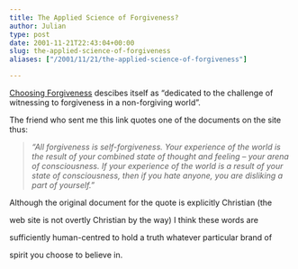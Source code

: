 ```yaml
---
title: The Applied Science of Forgiveness?
author: Julian
type: post
date: 2001-11-21T22:43:04+00:00
slug: the-applied-science-of-forgiveness 
aliases: ["/2001/11/21/the-applied-science-of-forgiveness"]

---
```

[Choosing Forgiveness][1] descibes itself as &#8220;dedicated to the challenge of witnessing to forgiveness in a non-forgiving world&#8221;.

The friend who sent me this link quotes one of the documents on the site thus:

> _&#8220;All forgiveness is self-forgiveness. Your experience of the world is the result of your combined state of thought and feeling &#8211; your arena of consciousness. If your experience of the world is a result of your state of consciousness, then if you hate anyone, you are disliking a part of yourself.&#8221;_

Although the original document for the quote is explicitly Christian (the
  
web site is not overtly Christian by the way) I think these words are
  
sufficiently human-centred to hold a truth whatever particular brand of
  
spirit you choose to believe in.

 [1]: https://www.choosingforgiveness.org/